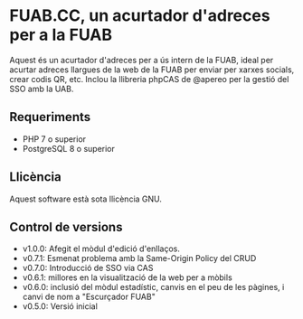 # FUAB.CC, un acurtador d'adreces per a la FUAB
Aquest és un acurtador d'adreces per a ús intern de la FUAB, ideal per acurtar adreces llargues de la web de la FUAB per enviar per xarxes socials, crear codis QR, etc. Inclou la llibreria phpCAS de @apereo per la gestió del SSO amb la UAB.

## Requeriments
- PHP 7 o superior
- PostgreSQL 8 o superior

## Llicència
Aquest software està sota llicència GNU.

## Control de versions
* v1.0.0: Afegit el mòdul d'edició d'enllaços.
* v0.7.1: Esmenat problema amb la Same-Origin Policy del CRUD 
* v0.7.0: Introducció de SSO via CAS
* v0.6.1: millores en la visualització de la web per a mòbils
* v0.6.0: inclusió del mòdul estadístic, canvis en el peu de les pàgines, i canvi de nom a "Escurçador FUAB"
* v0.5.0: Versió inicial